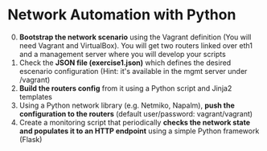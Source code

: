 # Network Automation with Python

0. **Bootstrap the network scenario** using the Vagrant definition (You will need Vagrant and VirtualBox). You will get two routers linked over eth1 and a management server where you will develop your scripts
1. Check the **JSON file (exercise1.json)** which defines the desired escenario configuration (Hint: it's available in the mgmt server under /vagrant)
2. **Build the routers config** from it using a Python script and Jinja2 templates
3. Using a Python network library (e.g. Netmiko, Napalm), **push the configuration to the routers** (default user/password: vagrant/vagrant)
4. Create a monitoring script that periodically **checks the network state and populates it to an HTTP endpoint** using a simple Python framework (Flask)
